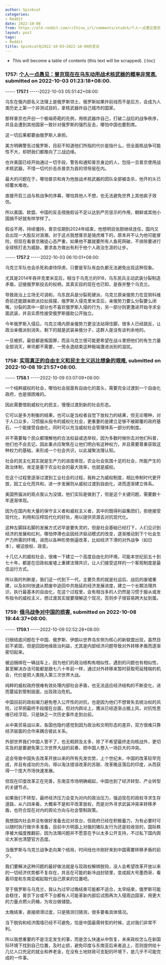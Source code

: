 ```yaml
---
author: Spinkcat
categories:
- Reddit
date: 2022-10-08
from: https://old.reddit.com/r/China_irl/comments/xtudck/个人一点愚见普京现在在乌东动用战术核武器的概率非常高/
layout: post
tags:
- Reddit
title: Spinkcat在2022-10-03~2022-10-09的言论
---
```


* This will become a table of contents (this text will be scrapped).
{:toc}

### 1757: [个人一点愚见：普京现在在乌东动用战术核武器的概率非常高](https://old.reddit.com/r/China_irl/comments/xtudck/个人一点愚见普京现在在乌东动用战术核武器的概率非常高/), submitted on 2022-10-03 01:23:18+08:00.

----- __1757.1__ -----2022-10-03 05:51:42+08:00:

乌东在俄内部名义法理上是俄罗斯领土，俄罗斯如果炸前线而不是后方，会成为人类历史上第一个非测试目的，拿核武器炸自己城市的国家。

那样普京也开创一个极端奇葩的先例，用核武器炸自己，打破二战后的战争秩序，并且会遭到其他国家一致针对俄罗斯的强烈反击，哪怕中国也要割席。

这一切后果都要由俄罗斯人承担。

美方明确警告过俄罗斯，目前不知道他们所指的代价是指什么，但全面核战争可能性不大，却把我们都推向了三战边缘。

也许美国已经开始通过一切手段，警告和通知普京身边的人，包括一旦普京使用战术核武器，不惜一切代价击杀普京为首的领导层在内。

最大的问题在于，哪怕普京和肯为他放战术核武器的团队全部被击杀，他开的头已经覆水难收。

直接开启三战与核战争的序幕，哪怕其他人不想，也无法避免世界上其他疯子效仿。

所以美国、欧盟、中国的反击措施假设不足以达到严厉惩示的作用，朝鲜或其他小国搞不好就有样学样了。

假设不用，持续僵持，普京任期到2024年结束，他想明目张胆继续连任，国内又会出现一大股反对浪潮，对于这点我想普京是骑虎难下的，原本并不认为他可能冒险，但现在看普京赌徒心态严重，如果他不赢就要所有人鱼死网破，不排除要进行全球核打击为威胁，要求各方做出有利于他个人政治生涯的让步。

----- __1757.2__ -----2022-10-03 06:10:01+08:00:

乌克兰军队也会杀死和虐待俘虏，只要是军队有血仇都无法避免出现这种现象。

尤其是2014年吞并克里米亚后，相当于乌克兰的918，乌东民兵主动武装分裂制造矛盾，迎接俄罗斯投去的权柄，其真实目的现在也已知，是吞并整个乌克兰。

导致政治上立场无可调和，乌东民兵是分裂死硬派，乌克兰原亲俄势力在亚努科维奇前还能跟亲欧派拉扯摇摆，俄罗斯入侵克里米亚后，亲俄势力要么分裂要么闭嘴，分裂的其中一部分也不喜欢俄罗斯入侵的行为，另一部分则更激进开始寻求全面武装，并且实质性接受俄罗斯援助公开独立。

今年俄罗斯入侵后，乌克兰境内原亲俄势力更没法站得住脚，很多人已经跳反，让政治亲俄派别消失，剩下的就是武装亲俄分子，这群人是没有谈判余地的。

一旦被抓，最低都是叛国罪，而且乌克兰很可能更希望在战斗里把他们的有生力量全部消灭，审讯都不需要，一劳永逸结束这种极端激进派别的滋扰。

### 1758: [实现真正的自由主义和民主主义远比想象的艰难](https://old.reddit.com/r/China_irl/comments/xyqaur/实现真正的自由主义和民主主义远比想象的艰难/), submitted on 2022-10-08 19:21:57+08:00.

----- __1758.1__ -----2022-10-09 03:07:09+08:00:

一个纯粹威权的社会，哪怕社会层面有自由化的苗头，需要完全过渡到一个自由化政府，也是很困难的。

因此需要借助威权化的民主，慢慢过渡到新的社会形态。

它可以是多方制衡的结果，也可以是当权者自觉下放权力的结果，但无论哪种，对于人口众多，习惯服从指令的威权化社会，更重要的是建立足够不被颠覆的政府基石，一个能接受自由化，同时可以充当威权社会管理体系一部分的制度。

并不需要每个民众都理解他的合法权益或选举权，因为多数时候你去对他们科普，他们也不会去记，因此重点应聚焦在让他们明白有这种权力，并且需要尊重获取这种权力的基础，来形成一个社会共识，以此凝聚法理认知。

社会的民主化其实就是生产力的进度体现，农业社会氛围十足的社会，所能产生的政治体制，肯定是基于农业社会的最大效率，也就是威权。

在这个过程里逐渐过渡到工业社会的过程，我称之为威权制度，相比帝制时代更开放，因工业化而共和，进一步发展则从威权过渡到自由化，进而逐渐建立体系。

美国熊猫派的观点我认为没错，他们实际是做到了，但是这个关键问题，需要数十年逐渐体现。

因为在国内有大量的保守主义者和威权主义者，其中的既得利益集团们，拒绝接受现代化，利用和压榨现代化的好处，用以提供资源去对抗现代化。

这种左脚踩右脚的发展方式迟早是要失灵的，但是社会基础已经打下，人们见识到经济的发展和红利，哪怕停滞也会因经济驱动模式的改变，逐渐推动到下个社会生产力所需的环境，进而以各种形势倒逼改革，比如经济下滑的对外战争（如日本），被迫放权、政变。

十几亿人的威权社会，很难一下建立一个高度自由化的环境，可能本世纪前五十到七十年，都是在旧政权废墟上重建法理共识，让人们接受这样的一个客观制度是最佳运行方式。

所以我的判断是，我们这一代到下一代，主要负责的就是社运后、战后的废墟重建，以及如何快速从颓废中追回中共拖延的经济发展进度，建立一个长期法理共识，执行最基本的自由化，在这个过程里，会有相当多的人仍然是习惯于服从或发布指令的威权主义，想过渡其实就要理解这个现况，否则步子很容易跨大扯到蛋。

### 1759: [俄乌战争对中国的损害](https://old.reddit.com/r/China_irl/comments/xyqprg/俄乌战争对中国的损害/), submitted on 2022-10-08 19:44:37+08:00.

----- __1759.1__ -----2022-10-09 02:52:28+08:00:

归根结底问题在于中国、俄罗斯、伊朗以世界岛东侧为核心的新联盟出现，虽然目前不紧固，但是回因地缘政治利益，尤其是内部经济问题导致对外转移矛盾而逐渐密切起来。

被迫捆绑在一辆战车上，因为他们的政治结构有相似性，遇到的问题也有相似性，甚至解决办法可能都是跟七八十年前一样，通过对外转移来暂时获取苟延残喘的机会，代价是把人类拖入第三次世界大战。

纯粹的威权政府很难有效处理内部社会矛盾，也无法适应经济结构的不断变化，进而蔓延到管制层面，出现政治危机。

中国目前的政权竭力避免卷入公开性的对抗，也是因为他们不想冒失去统治权的风险，过早把最终手段摆在台面，但对内舆论上，鹰派已经逐渐占据上风，对抗性思维已经浮现，只是缺乏一次历史事件走到台前。

从中美贸易战以来，各国也隐约感觉到因为政治和文明形态的差异，双方很难只靠经济层面的合作来耦合彼此关系。

外部世界我们中国人管不了，也无暇顾及太多，除了不希望最终走向核战外，更切实及的是要避免第三次世界大战的前奏，把中国人卷入一场巨大的冲突。

这会导致中国失去改革开放以来的所有先发优势，上个世纪末，中国的改革较早完成，并且有成功的方向，得以淘汰错误改革的苏联、改革晚且落后的印度，从而获得一个庞大市场快速发展。

但现在印度改革正在完善，东南亚市场明确崛起，中国也到了经济转型、产业转型的关键节点。

如果我们不转型，最终经济压力会变为对内的政治压力，强迫现在的政权寻求生存道路，从六四来看，大概率不是和平改革放权，而是对外寻求武装冲突来转移矛盾，也符合现在对内的舆论方向与社会管制政策。

我想国内社会并没有做好准备去应对攻台，但政府已经在积极蓄力，为有必要时可以随时执行做许多准备，目前中方明面上对俄的猪队友行为还是较收敛的，国际秩序被大幅度推翻前，因为法理问题并不愿意在予以太多公开支持，不过私下国内舆论大家也清楚官方态度。

当俄罗斯与乌克兰战争走向某个结局，时间线也许刚好来到中国需要转移矛盾的前夕。

我们要解决这种问题的最好做法就是与现政权解绑脱钩，没人会希望改革开放以来的一切经济优势都不复存在，并且在可能的新冷战封锁里，变成超大号墨西哥，看着印度和东南亚崛起取代自己原来的位置吧。

至于俄罗斯与乌克兰，我认为过早过晚结束可能都不适合，太早结束，俄罗斯可能会稳住，普京下台或不下台都有人可能革新内部后试图再次入侵周边国家，用更大的力量点燃火药桶，为攻台做铺垫。

太晚结束，直接顺滑过度，只是猜测归猜测，很多要看具体情况。

当下脱钩和经济围墙已经不可避免，恰是中国最需转型的时候，这对我们非常不利。

所以我想重要的不是注定发生的事，而是怎么快速从中恢复，未来政权怎么在新国际环境下找到自己位置，及时止损，避免印度与东南亚后来者追上，否则提供给十几亿人口充足的就业和养老金，在没有土地财政可支配的环境下，是几乎不可能完成的一件事。

